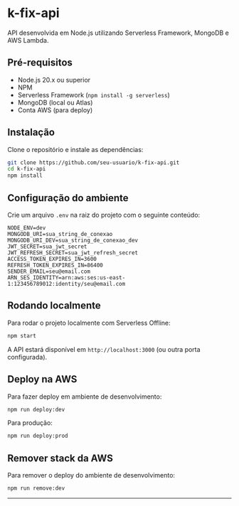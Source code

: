 # k-fix-api

API desenvolvida em Node.js utilizando Serverless Framework, MongoDB e AWS Lambda.

## Pré-requisitos

- Node.js 20.x ou superior
- NPM
- Serverless Framework (`npm install -g serverless`)
- MongoDB (local ou Atlas)
- Conta AWS (para deploy)

## Instalação

Clone o repositório e instale as dependências:

```bash
git clone https://github.com/seu-usuario/k-fix-api.git
cd k-fix-api
npm install
```

## Configuração do ambiente

Crie um arquivo `.env` na raiz do projeto com o seguinte conteúdo:

```env
NODE_ENV=dev
MONGODB_URI=sua_string_de_conexao
MONGODB_URI_DEV=sua_string_de_conexao_dev
JWT_SECRET=sua_jwt_secret
JWT_REFRESH_SECRET=sua_jwt_refresh_secret
ACCESS_TOKEN_EXPIRES_IN=3600
REFRESH_TOKEN_EXPIRES_IN=86400
SENDER_EMAIL=seu@email.com
ARN_SES_IDENTITY=arn:aws:ses:us-east-1:123456789012:identity/seu@email.com
```

## Rodando localmente

Para rodar o projeto localmente com Serverless Offline:

```bash
npm start
```

A API estará disponível em `http://localhost:3000` (ou outra porta configurada).

## Deploy na AWS

Para fazer deploy em ambiente de desenvolvimento:

```bash
npm run deploy:dev
```

Para produção:

```bash
npm run deploy:prod
```

## Remover stack da AWS

Para remover o deploy do ambiente de desenvolvimento:

```bash
npm run remove:dev
```

---